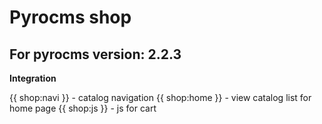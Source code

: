 Pyrocms shop
============

For pyrocms version: **2.2.3**
------------------------------

**Integration**

{{ shop:navi }} - catalog navigation
{{ shop:home }} - view catalog list for home page
{{ shop:js }} - js for cart
